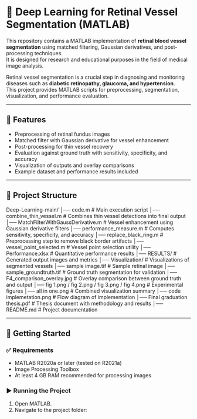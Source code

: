 # 🧠 Deep Learning for Retinal Vessel Segmentation (MATLAB)

This repository contains a MATLAB implementation of **retinal blood vessel segmentation** using matched filtering, Gaussian derivatives, and post-processing techniques.  
It is designed for research and educational purposes in the field of medical image analysis.

Retinal vessel segmentation is a crucial step in diagnosing and monitoring diseases such as **diabetic retinopathy, glaucoma, and hypertension**.  
This project provides MATLAB scripts for preprocessing, segmentation, visualization, and performance evaluation.

---

## 📌 Features
- Preprocessing of retinal fundus images
- Matched filter with Gaussian derivative for vessel enhancement
- Post-processing for thin vessel recovery
- Evaluation against ground truth with sensitivity, specificity, and accuracy
- Visualization of outputs and overlay comparisons
- Example dataset and performance results included

---

## 📂 Project Structure
Deep-Learning-main/
│── code.m # Main execution script
│── combine_thin_vessel.m # Combines thin vessel detections into final output
│── MatchFilterWithGaussDerivative.m # Vessel enhancement using Gaussian derivative filters
│── performance_measure.m # Computes sensitivity, specificity, and accuracy
│── replace_black_ring.m # Preprocessing step to remove black border artifacts
│── vessel_point_selected.m # Vessel point selection utility
│── Performance.xlsx # Quantitative performance results
│── RESULTS/ # Generated output images and metrics
│── Visualization/ # Visualizations of segmented vessels
│── sample image.tif # Sample retinal image
│── sample_groundtruth.tif # Ground truth segmentation for validation
│── F4_comparison_overlay.jpg # Overlay comparison between ground truth and output
│── fig 1.png / fig 2.png / fig 3.png / fig 4.png # Experimental figures
│── all in one.png # Combined visualization summary
│── code implemetation.png # Flow diagram of implementation
│── Final graduation thesis.pdf # Thesis document with methodology and results
│── README.md # Project documentation

---

## 🚀 Getting Started

### ✅ Requirements
- MATLAB R2020a or later (tested on R2021a)
- Image Processing Toolbox
- At least 4 GB RAM recommended for processing images

### ▶️ Running the Project
1. Open MATLAB.
2. Navigate to the project folder:
   ```matlab

